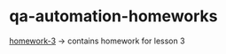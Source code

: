 # qa-automation-homeworks

[homework-3](https://github.com/MarianaBoiko/qa-automation-homeworks/tree/main/homework-3/) -> contains homework for lesson 3
